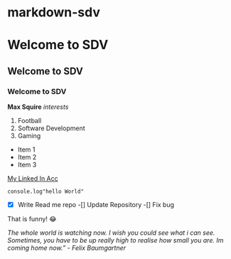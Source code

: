 # markdown-sdv

# Welcome to SDV

## Welcome to SDV
### Welcome to SDV

**Max Squire**
*interests*

1. Football
2. Software Development
3. Gaming

- Item 1
- Item 2
- Item 3

[My Linked In Acc](https://www.linkedin.com/in/max-squire-10770a232/)

`console.log"hello World"`

-[x] Write Read me repo
-[] Update Repository
-[] Fix bug

That is funny! :joy:


*The whole world is watching now. I wish you could see what i can see. Sometimes, you have to be up really high to realise how small you are. Im coming home now.” - Felix Baumgartner*